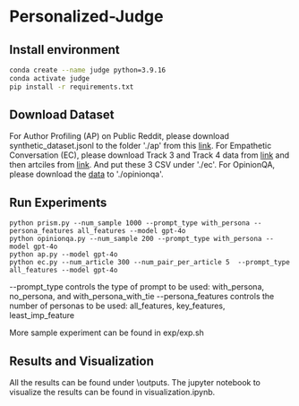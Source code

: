 # Personalized-Judge

## Install environment
```bash
conda create --name judge python=3.9.16
conda activate judge
pip install -r requirements.txt
```

## Download Dataset
For Author Profiling (AP) on Public Reddit, please download synthetic_dataset.jsonl to the folder './ap' from this [link](https://github.com/eth-sri/llmprivacy/tree/main/data/synthetic).
For Empathetic Conversation (EC), please download Track 3 and Track 4 data from [link](https://codalab.lisn.upsaclay.fr/competitions/18810#learn_the_details-datasets) and then artciles from [link](https://drive.google.com/file/d/1A-7XiLxqOiibZtyDzTkHejsCtnt55atZ/view). And put these 3 CSV under './ec'.
For OpinionQA, please download the [data](https://worksheets.codalab.org/worksheets/0x6fb693719477478aac73fc07db333f69) to './opinionqa'.

## Run Experiments
```
python prism.py --num_sample 1000 --prompt_type with_persona --persona_features all_features --model gpt-4o
python opinionqa.py --num_sample 200 --prompt_type with_persona --model gpt-4o
python ap.py --model gpt-4o
python ec.py --num_article 300 --num_pair_per_article 5  --prompt_type all_features --model gpt-4o
```
--prompt_type controls the type of prompt to be used: with_persona, no_persona, and with_persona_with_tie
--persona_features controls the number of personas to be used: all_features, key_features, least_imp_feature

More sample experiment can be found in exp/exp.sh

## Results and Visualization
All the results can be found under \outputs. The jupyter notebook to visualize the results can be found in visualization.ipynb.

